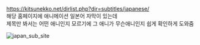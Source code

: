 https://kitsunekko.net/dirlist.php?dir=subtitles/japanese/   
해당 홈페이지에 애니메이션 일본어 자막이 있는데   
제목만 봐서는 어떤 애니인지 모르기에 그 애니가 무슨애니인지 쉽게 확인하게 도와줌   

![japan_sub_site](https://user-images.githubusercontent.com/58638224/140972331-f89d5010-9837-4fe8-97f1-405ce51e9cbe.gif)
